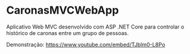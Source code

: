 # CaronasMVCWebApp
Aplicativo Web MVC desenvolvido com ASP .NET Core para controlar o histórico de caronas entre um grupo de pessoas.

Demonstração: https://www.youtube.com/embed/TJblm0-L8Po
